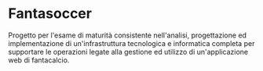 # Fantasoccer
Progetto per l'esame di maturità consistente nell'analisi, progettazione ed implementazione di un'infrastruttura tecnologica e informatica completa per supportare le operazioni legate alla gestione ed utilizzo di un'applicazione web di fantacalcio.
